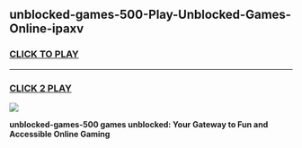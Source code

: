 
## unblocked-games-500-Play-Unblocked-Games-Online-ipaxv
<h3>
<a href="https://premium76.site?title=unblocked-games-500&ref=25A">CLICK TO PLAY</a></h3>
<hr>

<h3>
<a href="https://premium76.site?title=unblocked-games-500&ref=25A">CLICK 2 PLAY</a>
  
</h3>

<a href="https://premium76.site?title=unblocked-games-500&ref=25A"><img src="https://clearcache.store/games.png"></a>


**unblocked-games-500 games unblocked: Your Gateway to Fun and Accessible Online Gaming**

